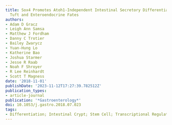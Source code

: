 ```yaml
---
title: Sox4 Promotes Atoh1-Independent Intestinal Secretory Differentiation Toward
  Tuft and Enteroendocrine Fates
authors:
- Adam D Gracz
- Leigh Ann Samsa
- Matthew J Fordham
- Danny C Trotier
- Bailey Zwarycz
- Yuan-Hung Lo
- Katherine Bao
- Joshua Starmer
- Jesse R Raab
- Noah F Shroyer
- R Lee Reinhardt
- Scott T Magness
date: '2018-11-01'
publishDate: '2023-11-12T17:27:39.782512Z'
publication_types:
- article-journal
publication: '*Gastroenterology*'
doi: 10.1053/j.gastro.2018.07.023
tags:
- Differentiation; Intestinal Crypt; Stem Cell; Transcriptional Regulation;publications.bib
---
```

